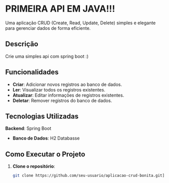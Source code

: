 # PRIMEIRA API EM JAVA!!!

Uma aplicação CRUD (Create, Read, Update, Delete) simples e elegante para gerenciar dados de forma eficiente.

## Descrição

Crie uma simples api com spring boot :)

## Funcionalidades

- **Criar**: Adicionar novos registros ao banco de dados.
- **Ler**: Visualizar todos os registros existentes.
- **Atualizar**: Editar informações de registros existentes.
- **Deletar**: Remover registros do banco de dados.

## Tecnologias Utilizadas

**Backend**: Spring Boot
- **Banco de Dados**: H2 Databasse

## Como Executar o Projeto

1. **Clone o repositório**:
   ```bash
   git clone https://github.com/seu-usuario/aplicacao-crud-bonita.git](https://github.com/PedroAugustoDevWeb/PRIMIRS_API_EM_JAVA-.git
